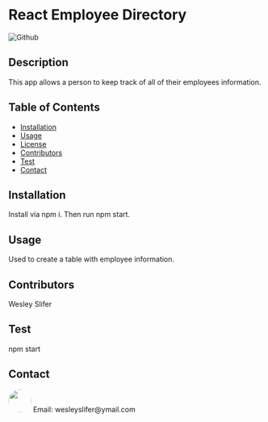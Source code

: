 # React Employee Directory

![Github](https://img.shields.io/github/last-commit/wslifer/React-Employee-Directory)

## Description

This app allows a person to keep track of all of their employees information.

## Table of Contents

- [Installation](##Installation)
- [Usage](##Usage)
- [License](##License)
- [Contributors](##Contributors)
- [Test](##Test)
- [Contact](##Contact)

## Installation

Install via npm i. Then run npm start.

## Usage

Used to create a table with employee information.

## Contributors

Wesley Slifer

## Test

npm start

## Contact

<img src="https://avatars.githubusercontent.com/wslifer" style="width: 45px; height: 45px; border-radius:100%;">
Email: wesleyslifer@ymail.com
